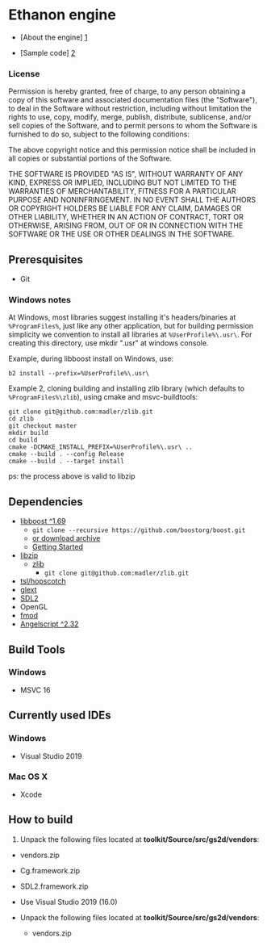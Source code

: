 ﻿# Ethanon engine

- [About the engine] [1]
- [Sample code] [2]

  [1]: http://doc.ethanonengine.com/manual/6
  [2]: https://github.com/asantee/ethanon-samples

### License

Permission is hereby granted, free of charge, to any person obtaining a copy of this
software and associated documentation files (the "Software"), to deal in the
Software without restriction, including without limitation the rights to use, copy,
modify, merge, publish, distribute, sublicense, and/or sell copies of the Software,
and to permit persons to whom the Software is furnished to do so, subject to the
following conditions:

The above copyright notice and this permission notice shall be included in all
copies or substantial portions of the Software.

THE SOFTWARE IS PROVIDED "AS IS", WITHOUT WARRANTY OF ANY KIND, EXPRESS OR IMPLIED,
INCLUDING BUT NOT LIMITED TO THE WARRANTIES OF MERCHANTABILITY, FITNESS FOR A
PARTICULAR PURPOSE AND NONINFRINGEMENT. IN NO EVENT SHALL THE AUTHORS OR COPYRIGHT
HOLDERS BE LIABLE FOR ANY CLAIM, DAMAGES OR OTHER LIABILITY, WHETHER IN AN ACTION OF
CONTRACT, TORT OR OTHERWISE, ARISING FROM, OUT OF OR IN CONNECTION WITH THE SOFTWARE
OR THE USE OR OTHER DEALINGS IN THE SOFTWARE.

## Preresquisites

- Git
### Windows notes

At Windows, most libraries suggest installing it's headers/binaries at `%ProgramFiles%`, just
like any other application, but for building permission simplicity we convention to install
all libraries at `%UserProfile%\.usr\`.
For creating this directory, use mkdir ".usr" at windows console.

Example, during libboost install on Windows, use:

`b2 install --prefix=%UserProfile%\.usr\`

Example 2, cloning building and installing zlib library (which defaults to `%ProgramFiles%\zlib`),
 using cmake and msvc-buildtools:

```
git clone git@github.com:madler/zlib.git
cd zlib
git checkout master
mkdir build
cd build
cmake -DCMAKE_INSTALL_PREFIX=%UserProfile%\.usr\ ..
cmake --build . --config Release
cmake --build . --target install
```

  ps: the process above is valid to libzip

## Dependencies

- [libboost ^1.69](https://boost.org)
  - `git clone --recursive https://github.com/boostorg/boost.git`
  - [or download archive](https://www.boost.org/users/download/)
  - [Getting Started](https://github.com/boostorg/boost/wiki/Getting-Started%3A-Overview)
- [libzip](https://libzip.org/download/)
  - [zlib](http://www.zlib.net/)
    - `git clone git@github.com:madler/zlib.git`
- [tsl/hopscotch](https://github.com/Tessil/hopscotch-map)
- [glext](https://sourceforge.net/projects/glextwin32/)
- [SDL2](https://www.libsdl.org/download-2.0.php)
- OpenGL
- [fmod](https://www.fmod.com/)
- [Angelscript ^2.32](https://angelcode.com)

## Build Tools

### Windows
- MSVC 16

## Currently used IDEs

### Windows
- Visual Studio 2019

### Mac OS X

- Xcode

## How to build

1. Unpack the following files located at **toolkit/Source/src/gs2d/vendors**:
  - vendors.zip
  - Cg.framework.zip
  - SDL2.framework.zip



- Use Visual Studio 2019 (16.0)
- Unpack the following files located at **toolkit/Source/src/gs2d/vendors**:
  - vendors.zip

